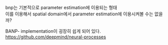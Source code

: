bnp는 기본적으로 parameter estimation에 이용되는 형태  
이를 이용해서 spatial domain에서 parameter estimation에 이용시켜볼 수는 없을까?



BANP- implementation이 굉장히 쉽게 되어 있다.
https://github.com/deepmind/neural-processes
